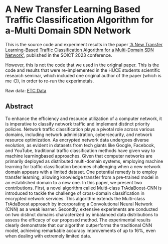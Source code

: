 # A New Transfer Learning Based Traffic Classification Algorithm for a-Multi Domain SDN Network
This is the source code and experiment results in the paper ['A New Transfer Learning-Based Traffic Classification Algorithm for a Multi-Domain SDN Network'](https://dl.acm.org/doi/10.1145/3628797.3628804), published in the SOICT 2023 conference.

However, this is not the code that we used in the original paper. This is the code and results that were re-implemented in the HUCE students scientific research seminar, which included one original author of the paper (which is me :D), in order to re-run the experimetals.

Raw data: [ETC Data](https://drive.google.com/drive/folders/15mljCBCCjsINtjM3CqB-afy2xZ0Shgp2)

## Abstract
To enhance the efficiency and resource utilization of a computer
network, it is imperative to classify network traffic and implement
distinct priority policies. Network traffic classification plays a pivotal role across various domains, including network administration,
cybersecurity, and network resource optimization. As encrypted
network data undergoes diverse evolution, as evident in datasets
from tech giants like Google, Facebook, and YouTube, traditional
traffic classification methods have given way to machine learningbased approaches. Given that computer networks are primarily
deployed as distributed multi-domain systems, employing machine
learning for traffic classification becomes challenging when a new
network domain appears with a limited dataset. One potential remedy is to employ transfer learning, allowing knowledge transfer
from a pre-trained model in an established domain to a new one. In
this paper, we present two contributions. First, a novel algorithm called Multi-class TrAdaBoost-CNN is introduced to tackle the challenge of cross-domain classification in encrypted network services.
This algorithm extends the Multi-class TrAdaBoost approach by
incorporating a Convolutional Neural Network (CNN) as a weak
learner. Secondly, extensive experiments are conducted on two
distinct domains characterized by imbalanced data distributions
to assess the efficacy of our proposed method. The experimental
results clearly demonstrate that our algorithm outperforms the traditional CNN model, achieving remarkable accuracy improvements
of up to 16%, even when dealing with extremely limited data.
